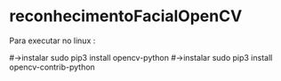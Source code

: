 # reconhecimentoFacialOpenCV

Para executar no linux :

#->instalar sudo pip3 install opencv-python
#->instalar sudo pip3 install opencv-contrib-python
